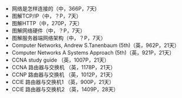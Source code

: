 * 网络是怎样连接的（中，366P，7天)
* 图解TCP/IP（中，？P，7天）
* 图解HTTP（中，270P，7天）
* 图解网络硬件（中，？P，7天）
* 图解服务器端网络架构（中，？P，7天）
* Computer Networks, Andrew S.Tanenbaum (5th)（英，962P，21天）
* Computer Networks  A Systems Approach (5th)（英，921P，21天）
* CCNA study guide   （英，1007P，21天）
* CCNA 路由器与交换机 （英，1178P，21天）
* CCNP 路由器与交换机 （英，1012P，21天）
* CCIE 路由器与交换机1 （英，900P，21天）
* CCIE 路由器与交换机2 （英，1409P，28天）
